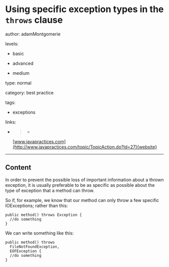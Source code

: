 # Using specific exception types in the `throws` clause
author: adamMontgomerie

levels:

  - basic

  - advanced

  - medium

type: normal

category: best practice

tags:

  - exceptions

links:

  - >-
    [www.javapractices.com](http://www.javapractices.com/topic/TopicAction.do?Id=27){website}

---
## Content

In order to prevent the possible loss of important information about a thrown exception, it is usually preferable to be as specific as possible about the type of exception that a method can throw.

So if, for example, we know that our method can only throw a few specific IOExceptions; rather than this:
```
public method() throws Exception {
  //do something
}
```
We can write something like this:
```
public method() throws
  FileNotFoundException,
  EOFException {
  //do something
}
```